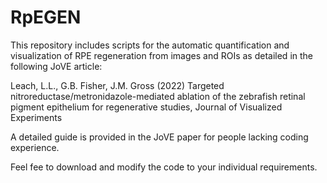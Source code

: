 # RpEGEN
This repository includes scripts for the automatic quantification and visualization of RPE regeneration from images and ROIs as detailed in the following JoVE article:
 
Leach, L.L., G.B. Fisher, J.M. Gross (2022) Targeted nitroreductase/metronidazole-mediated ablation of the zebrafish retinal pigment epithelium for regenerative studies, Journal of Visualized Experiments  

A detailed guide is provided in the JoVE paper for people lacking coding experience.

Feel fee to download and modify the code to your individual requirements.
